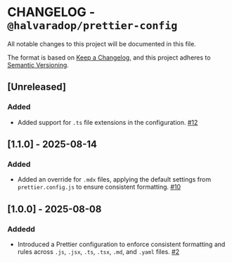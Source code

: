 # CHANGELOG - `@halvaradop/prettier-config`

All notable changes to this project will be documented in this file.

The format is based on [Keep a Changelog](https://keepachangelog.com/en/1.1.0/),
and this project adheres to [Semantic Versioning](https://semver.org/spec/v2.0.0.html).

## [Unreleased]

### Added

- Added support for `.ts` file extensions in the configuration. [#12](https://github.com/halvaradop/configs/pull/12)

## [1.1.0] - 2025-08-14

### Added

- Added an override for `.mdx` files, applying the default settings from `prettier.config.js` to ensure consistent formatting. [#10](https://github.com/halvaradop/configs/pull/10)

## [1.0.0] - 2025-08-08

### Addedd

- Introduced a Prettier configuration to enforce consistent formatting and rules across `.js`, `.jsx`, `.ts`, `.tsx`, `.md`, and `.yaml` files. [#2](https://github.com/halvaradop/configs/pull/2)
